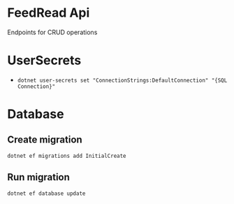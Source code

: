 ﻿# FeedRead Api

Endpoints for CRUD operations

# UserSecrets

- `dotnet user-secrets set "ConnectionStrings:DefaultConnection" "{SQL Connection}"`

# Database

## Create migration
`dotnet ef migrations add InitialCreate`

## Run migration
`dotnet ef database update`

